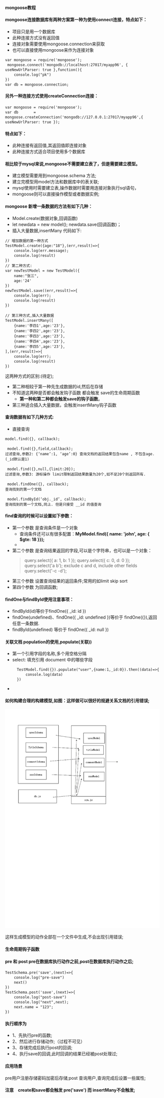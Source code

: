 #### mongoose教程
#### mongoose连接数据库有两种方案第一种为使用connect连接，特点如下：
+ 项目只是用一个数据库
+ 此种连接方式没有返回值
+ 连接对象需要使用mongoose.connection来获取
+ 也可以直接使用mongoose来作为连接对象
~~~
var mongoose = require('mongoose');
 mongoose.connect('mongodb://localhost:27017/myapp96', { useNewUrlParser: true },function(){
    console.log("pk")
})
var db = mongoose.connection;
~~~

#### 另外一种连接方式使用createConnection连接：
~~~
var mongoose = require('mongoose');
var db       = mongoose.createConnection('mongodb://127.0.0.1:27017/myapp96',{ useNewUrlParser: true }); 

~~~
#### 特点如下：
+ 此种连接有返回值,其返回值即连接对象
+ 此种连接方式适合项目使用多个数据库

#### 相比较于mysql来说,mongoose不需要建立表了，但是需要建立模型。
+ 建立模型需要用到mongoose.schema 方法;
+ 建立完模型用model方法和数据库中的表关联;  
+ mysql使用时需要建立表,操作数据时需要用连接对象执行sql语句，
+ mongoose则可以直接操作模型或者数据实例;

#### mongoose 新增一条数据的方法有如下几种：
+ Model.create(数据对象,回调函数)
+ let newdata = new model(); newdata.save(回调函数)；
+ 插入大量数据,insertMany
代码如下:
~~~
// 增加数据的第一种方式
TestModel.create({age:"18"},(err,result)=>{
    console.log(err.message);
    console.log(result)
})
// 第二种方式:
var newTestModel = new TestModel({
    name:"张三",
    age:'24'
})
newTestModel.save((err,result)=>{
    console.log(err);
    console.log(result)
})

// 第三种方式,插入大量数据
TestModel.insertMany([
    {name:'李四1',age:'23'},
    {name:'李四2',age:'23'},
    {name:'李四3',age:'23'},
    {name:'李四4',age:'23'},
    {name:'李四5',age:'23'},
],(err,result)=>{
    console.log(err);
    console.log(result)
})
~~~


这两种方式的区别:(待定);
+ 第二种相较于第一种先生成数据的id,然后在存储
+ 不知道这两种是否都会触发钩子函数 都会触发 save的生命周期函数
    + **第一种和第二种都会触发save的钩子函数**。
+ 第三种适合插入大量数据，会触发insertMany钩子函数

#### 查询数据有如下几种方式:

+ 直接查询

~~~
model.find({}, callback);

 model.find({},field,callback);
过滤查询,参数2: {‘name’:1, ‘age’:0} 查询文档的返回结果包含name , 不包含age.(_id默认是1)

 model.find({},null,{limit:20});
过滤查询,参数3: 游标操作 limit限制返回结果数量为20个,如不足20个则返回所有.

 model.findOne({}, callback);
查询找到的第一个文档

 model.findById(‘obj._id’, callback);
查询找到的第一个文档,同上. 但是只接受 __id 的值查询
~~~

#### find查询的时候可以设置如下参数：
+ 第一个参数 是查询条件是一个对象
   * 查询条件还可以有很多配置：**MyModel.find({ name: 'john', age: { $gte: 18 }});**
   * 
+ 第二个参数 是查询结果返回的字段,可以是个字符串，也可以是一个对象：
  > query.select({ a: 1, b: 1 });
  > query.select({ c: 0, d: 0 });
  > query.select('a b');
  > exclude c and d, include other fields
  > query.select('-c -d');
+ 第三个参数 设置查询结果的返回条件;常用的如limit skip sort 
+ 第四个参数 为回调函数;

#### findOne与findById使用注意事项：
+ findById(id)等价于findOne({ _id: id })
+ findOne(undefined)、findOne({ _id: undefined })等价于 findOne({}),返回任意一条数据.
+ findById(undefined) 等价于 findOne({ _id: null })

#### 关联文档 population的使用,**populate(关联))**
+ 第一个引用字段的名称,多个用空格分隔
+ select: 填充引用 document 中的哪些字段
  ~~~
    TestModel.find({}).populate("user",{name:1,_id:0}).then((data)=>{
        console.log(data)
    })
  ~~~
+ 


#### 如何构建合理的构建模型,如图：这样做可以很好的规避关系文档的引用错误;
<img src = './1.jpg' style="height:60%">

这样生成模型的动作全部在一个文件中生成,不会出现引用错误;

#### 生命周期钩子函数
#### pre 和 post pre在数据库执行动作之前,post在数据库执行动作之后;
~~~
TestSchema.pre('save',(next)=>{
    console.log("pre-save")
    next()
})
TestSchema.post('save',(next)=>{
    console.log("post-save")
    console.log("next",next);
    next.name = "123";
})

~~~

#### 执行顺序为
+ 1、先执行pre的函数;
+ 2、然后进行存储动作;（过程不可见）
+ 3、存储完成后执行post的回调;
+ 4、执行save的回调,此时回调的结果已经被post处理过;
#### 应用场景
 pre用户注册存储密码加密后存储;post 查询用户,查询完成后设置一些属性;

#### 注意　create和save都会触发 pre('save') 而 insertMany不会触发;


